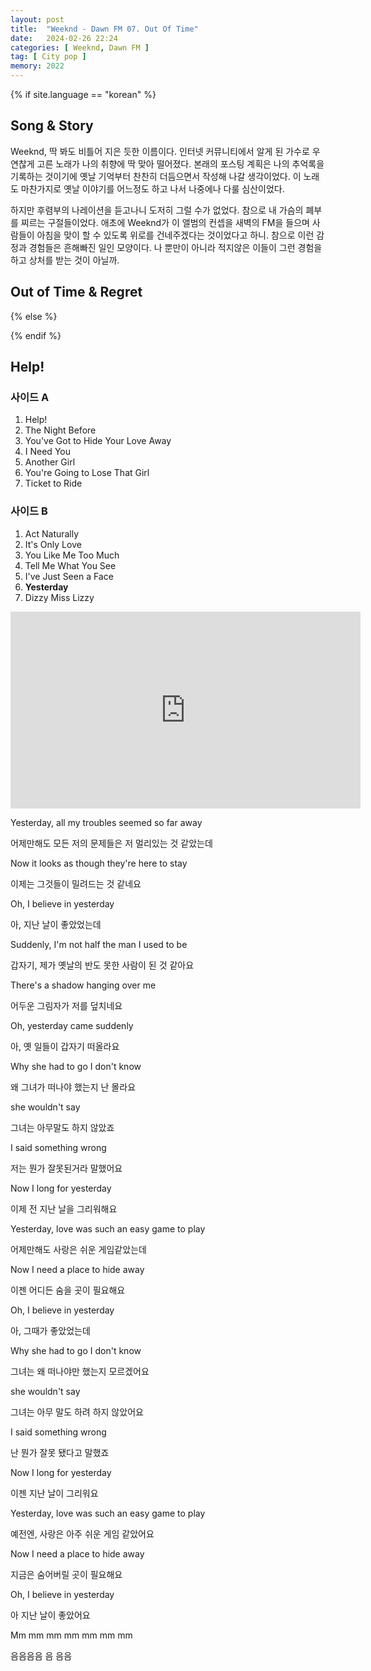 ```yaml
---
layout: post
title:  "Weeknd - Dawn FM 07. Out Of Time"
date:   2024-02-26 22:24
categories: [ Weeknd, Dawn FM ]
tag: [ City pop ]
memory: 2022
---
```


{% if site.language == "korean" %}

## Song & Story

Weeknd, 딱 봐도 비틀어 지은 듯한 이름이다. 인터넷 커뮤니티에서 알게 된 가수로 우연찮게 고른 노래가 나의 취향에 딱 맞아 떨어졌다. 본래의 포스팅 계획은 나의 추억록을 기록하는 것이기에 옛날 기억부터 찬찬히 더듬으면서 작성해 나갈 생각이었다. 이 노래도 마찬가지로 옛날 이야기를 어느정도 하고 나서 나중에나 다룰 심산이었다.

하지만 후렴부의 나레이션을 듣고나니 도저히 그럴 수가 없었다. 참으로 내 가슴의 폐부를 찌르는 구절들이었다. 애초에 Weeknd가 이 앨범의 컨셉을 새벽의 FM을 들으며 사람들이 아침을 맞이 할 수 있도록 위로를 건네주겠다는 것이었다고 하니. 참으로 이런 감정과 경험들은 흔해빠진 일인 모양이다. 나 뿐만이 아니라 적지않은 이들이 그런 경험을 하고 상처를 받는 것이 아닐까.

## Out of Time & Regret

{% else %}

{% endif %}

## Help!

### 사이드 A

1. Help!
2. The Night Before
3. You've Got to Hide Your Love Away
4. I Need You
5. Another Girl
6. You're Going to Lose That Girl
7. Ticket to Ride

### 사이드 B

1. Act Naturally
2. It's Only Love
3. You Like Me Too Much
4. Tell Me What You See
5. I've Just Seen a Face
6. **Yesterday**
7. Dizzy Miss Lizzy

<iframe width="560" height="315" src="https://www.youtube.com/embed/NrgmdOz227I?si=CczFF_Lxjkv_2qUn" title="YouTube video player" frameborder="0" allow="accelerometer; autoplay; clipboard-write; encrypted-media; gyroscope; picture-in-picture; web-share" allowfullscreen></iframe>

Yesterday, all my troubles seemed so far away

어제만해도 모든 저의 문제들은 저 멀리있는 것 같았는데

Now it looks as though they're here to stay

이제는 그것들이 밀려드는 것 같네요

Oh, I believe in yesterday

아, 지난 날이 좋았었는데

Suddenly, I'm not half the man I used to be

갑자기, 제가 옛날의 반도 못한 사람이 된 것 같아요

There's a shadow hanging over me

어두운 그림자가 저를 덮치네요

Oh, yesterday came suddenly

아, 옛 일들이 갑자기 떠올라요

Why she had to go I don't know

왜 그녀가 떠나야 했는지 난 몰라요

she wouldn't say

그녀는 아무말도 하지 않았죠

I said something wrong

저는 뭔가 잘못된거라 말했어요

Now I long for yesterday

이제 전 지난 날을 그리워해요

Yesterday, love was such an easy game to play

어제만해도 사랑은 쉬운 게임같았는데

Now I need a place to hide away

이젠 어디든 숨을 곳이 필요해요

Oh, I believe in yesterday

아, 그때가 좋았었는데

Why she had to go I don't know

그녀는 왜 떠나야만 했는지 모르겠어요

she wouldn't say

그녀는 아무 말도 하려 하지 않았어요

I said something wrong

난 뭔가 잘못 됐다고 말했죠

Now I long for yesterday

이젠 지난 날이 그리워요

Yesterday, love was such an easy game to play

예전엔, 사랑은 아주 쉬운 게임 같았어요

Now I need a place to hide away

지금은 숨어버릴 곳이 필요해요

Oh, I believe in yesterday

아 지난 날이 좋았어요

Mm mm mm mm mm mm mm

음음음음 음 음음